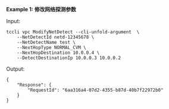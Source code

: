 **Example 1: 修改网络探测参数**



Input: 

```
tccli vpc ModifyNetDetect --cli-unfold-argument  \
    --NetDetectId netd-12345678 \
    --NetDetectName test \
    --NextHopType NORMAL_CVM \
    --NextHopDestination 10.0.0.4 \
    --DetectDestinationIp 10.0.0.3 10.0.0.2
```

Output: 
```
{
    "Response": {
        "RequestId": "6aa316a4-07d2-4355-b87d-40b7f22972b0"
    }
}
```

